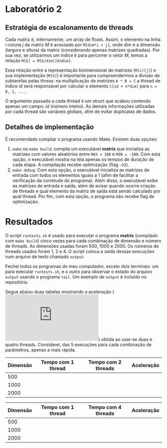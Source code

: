 # Laboratório 2

## Estratégia de escalonamento de threads

Cada matriz é, internamente, um array de floats. Assim, o elemento na linha _i_ coluna _j_ da matriz _M_ é acessado por `M[dim*i + j]`, onde _dim_ é a dimensão (largura e altura) da matriz (considerando apenas matrizes quadradas). Por sua vez, se utilizarmos um índice _k_ para percorrer o vetor _M_, temos a relação `M[k] = M[k/dim][k%dim]`.

Essa relação entre a representação bisimensional de matrizes (`M[i][j]`) e sua implementação (`M[k]`) é importante para compreendermos a divisão de subtarefas pelas threas: na multiplicação de matrizes `A * B = C` a thread de índice _id_ será responsável por calcular o elemento `C[id + n*dim]` para `n = 0, 1, ...`.

O argumento passado a cada thread é um struct que acabou contendo apenas um campo: _id_ (número inteiro). As demais informações utilizadas por cada thread são variáveis globais, afim de evitar duplicatas de dados.

## Detalhes de implementação

É recomendado compilar o programa usando Make. Existem duas opções:

1. `make` ou `make build`: compila um executável **matrix** que inicializa as matrizes com valores aleatórios entre `MAX = 100` e `MIN = -100`. Com esta opção, o executável mostra na tela apenas os tempos de duração de cada etapa. A compilação recebe optimização (flag `-O3`).
2. `make debug`: Com esta opção, o executável inicializa as matrizes de entrada com todos os elementos iguais a 1 (afim de facilitar a verificação da corretude do programa). Além disso, o executável exibe as matrizes de entrada e saída, além de avisar quando ocorre criação de threads e qual elemento da matriz de saída está sendo calculado por qual thread. Por fim, com esta opção, o programa não recebe flag de optimização.

# Resultados

O script `runtests.sh` é usado para executar o programa **matrix** (compilado com `make build`) cinco vezes para cada combinação de dimensão e número de threads. As dimensões usadas foram 500, 1000 e 2000. Os números de threads usados foram 1, 2 e 4. O script coloca a saída dessas execuções num arquivo de texto chamado `output`.

Fechei todos os programas do meu computador, exceto dois terminais: um para executar `runtests.sh`, e o outro para observar o estado do arquivo `output` usando o programa `tail`. Um exemplo de `output` é incluido no repositório.

Segue abaixo duas tabelas mostrando a aceleração (![equation](https://latex.codecogs.com/gif.latex?%5Cinline%20T_%7Bseq%7D/T_%7Bconc%7D)) obtida ao usar-se duas e quatro threads. Considerei, das 5 execuções para cada combinação de parâmetros, apenas a mais rápida.

| Dimensão | Tempo com 1 thread | Tempo com 2 threads | Aceleração |
| -------- | ------------------ | ------------------- | ---------- |
| 500      |                    |                     |            |
| 1000     |                    |                     |            |
| 2000     |                    |                     |            |

| Dimensão | Tempo com 1 thread | Tempo com 4 threads | Aceleração |
| -------- | ------------------ | ------------------- | ---------- |
| 500      |                    |                     |            |
| 1000     |                    |                     |            |
| 2000     |                    |                     |            |


